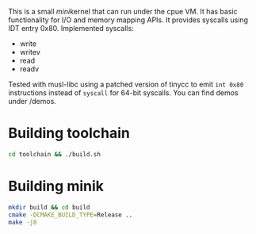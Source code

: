 
This is a small *minik*ernel that can run under the cpue VM.
It has basic functionality for I/O and memory mapping APIs.
It provides syscalls using IDT entry 0x80.
Implemented syscalls:
- write
- writev
- read
- readv

Tested with musl-libc using a patched version of tinycc to emit `int 0x80` instructions instead of `syscall` for 64-bit syscalls.
You can find demos under /demos.

# Building toolchain

```sh
cd toolchain && ./build.sh
```

# Building minik

```sh
mkdir build && cd build
cmake -DCMAKE_BUILD_TYPE=Release ..
make -j8
```
